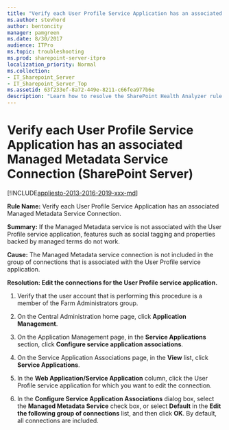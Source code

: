 ```yaml
---
title: "Verify each User Profile Service Application has an associated Managed Metadata Service Connection (SharePoint Server)"
ms.author: stevhord
author: bentoncity
manager: pamgreen
ms.date: 8/30/2017
audience: ITPro
ms.topic: troubleshooting
ms.prod: sharepoint-server-itpro
localization_priority: Normal
ms.collection:
- IT_Sharepoint_Server
- IT_Sharepoint_Server_Top
ms.assetid: 63f233ef-8a72-449e-8211-c66fea977b6e
description: "Learn how to resolve the SharePoint Health Analyzer rule: Verify each User Profile Service Application has an associated Managed Metadata Service Connection, for SharePoint Server."
---
```


# Verify each User Profile Service Application has an associated Managed Metadata Service Connection (SharePoint Server)

[!INCLUDE[appliesto-2013-2016-2019-xxx-md](../includes/appliesto-2013-2016-2019-xxx-md.md)]
  
 **Rule Name:** Verify each User Profile Service Application has an associated Managed Metadata Service Connection. 
  
 **Summary:** If the Managed Metadata service is not associated with the User Profile service application, features such as social tagging and properties backed by managed terms do not work. 
  
 **Cause:** The Managed Metadata service connection is not included in the group of connections that is associated with the User Profile service application. 
  
 **Resolution: Edit the connections for the User Profile service application.**
  
1. Verify that the user account that is performing this procedure is a member of the Farm Administrators group.
    
2. On the Central Administration home page, click **Application Management**.
    
3. On the Application Management page, in the **Service Applications** section, click **Configure service application associations**.
    
4. On the Service Application Associations page, in the **View** list, click **Service Applications**.
    
5. In the **Web Application/Service Application** column, click the User Profile service application for which you want to edit the connection. 
    
6. In the **Configure Service Application Associations** dialog box, select the **Managed Metadata Service** check box, or select **Default** in the **Edit the following group of connections** list, and then click **OK**. By default, all connections are included.
    

